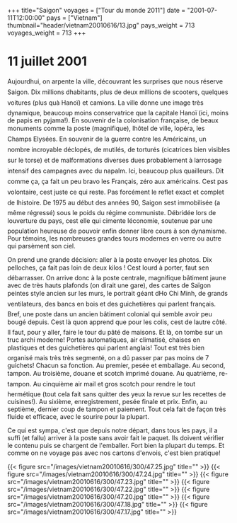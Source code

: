 +++
title="Saigon"
voyages = ["Tour du monde 2011"]
date = "2001-07-11T12:00:00"
pays = ["Vietnam"]
thumbnail="header/vietnam20010616/13.jpg"
pays_weight = 713
voyages_weight = 713
+++
# 11 juillet 2001

Aujourdhui, on arpente la ville, découvrant les surprises que nous réserve 
Saigon. Dix millions dhabitants, plus de deux millions de scooters, quelques 
voitures (plus quà Hanoï) et camions. La ville donne une image très dynamique, 
beaucoup moins conservatrice que la capitale Hanoï (ici, moins de papis en pyjama!). 
En souvenir de la colonisation française, de beaux monuments comme la poste 
(magnifique), lhôtel de ville, lopéra, les Champs Elysées. En souvenir de 
la guerre contre les Américains, un nombre incroyable déclopés, de mutilés, 
de torturés (cicatrices bien visibles sur le torse) et de malformations diverses 
dues probablement à larrosage intensif des campagnes avec du napalm. Ici, beaucoup 
plus quailleurs. Dit comme ça, ça fait un peu bravo les Français, zéro aux 
américains. Cest pas volontaire, cest juste ce qui reste. Pas forcément le 
reflet exact et complet de lhistoire. De 1975 au début des années 90, Saigon 
sest immobilisée (a même régressé) sous le poids du régime communiste. Débridée 
lors de louverture du pays, cest elle qui cimente léconomie, soutenue par 
une population heureuse de pouvoir enfin donner libre cours à son dynamisme. 
Pour témoins, les nombreuses grandes tours modernes en verre ou autre qui parsèment 
son ciel.

On prend une grande décision: aller à la poste envoyer les photos. Dix pelloches, 
ça fait pas loin de deux kilos ! Cest lourd à porter, faut sen débarrasser. 
On arrive donc à la poste centrale, magnifique bâtiment jaune avec de très hauts 
plafonds (on dirait une gare), des cartes de Saïgon peintes style ancien sur 
les murs, le portrait géant dHo Chi Minh, de grands ventilateurs, des bancs 
en bois et des guichetières qui parlent français. Bref, une poste dans un ancien 
bâtiment colonial qui semble avoir peu bougé depuis. Cest là quon apprend 
que pour les colis, cest de lautre côté. Il faut, pour y aller, faire le tour 
du pâté de maisons. Et là, on tombe sur un truc archi moderne! Portes automatiques, 
air climatisé, chaises en plastiques et des guichetières qui parlent anglais! 
Tout est très bien organisé mais très très segmenté, on a dû passer par pas 
moins de 7 guichets! Chacun sa fonction. Au premier, pesée et emballage. Au 
second, tampon. Au troisième, douane et scotch imprimé douane. Au quatrième, 
re-tampon. Au cinquième air mail et gros scotch pour rendre le tout hermétique 
(tout cela fait sans quitter des yeux la revue sur les recettes de cuisines!). 
Au sixième, enregistrement, pesée finale et prix. Enfin, au septième, dernier 
coup de tampon et paiement. Tout cela fait de façon très fluide et efficace, 
avec le sourire pour la plupart.

Ce qui est sympa, c'est que depuis notre départ, dans tous les pays, il a suffi 
(et fallu) arriver à la poste sans avoir fait le paquet. Ils doivent vérifier 
le contenu puis se chargent de l'emballer. Fort bien la plupart du temps. Et 
comme on ne voyage pas avec nos cartons d'envois, c'est bien pratique!


<div id="TOTO">{{< figure src="/images/vietnam20010616/300/47.25.jpg" title="" >}}
{{< figure src="/images/vietnam20010616/300/47.24.jpg" title="" >}}
{{< figure src="/images/vietnam20010616/300/47.23.jpg" title="" >}}
{{< figure src="/images/vietnam20010616/300/47.22.jpg" title="" >}}
{{< figure src="/images/vietnam20010616/300/47.20.jpg" title="" >}}
{{< figure src="/images/vietnam20010616/300/47.18.jpg" title="" >}}
{{< figure src="/images/vietnam20010616/300/47.17.jpg" title="" >}}
</DIV>

